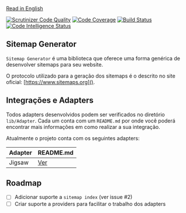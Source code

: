 [Read in English](https://github.com/PODEntender/sitemap-generator/blob/master/README.en.md)

[![Scrutinizer Code Quality](https://scrutinizer-ci.com/g/PODEntender/sitemap-generator/badges/quality-score.png?b=master)](https://scrutinizer-ci.com/g/PODEntender/sitemap-generator/?branch=master)
[![Code Coverage](https://scrutinizer-ci.com/g/PODEntender/sitemap-generator/badges/coverage.png?b=master)](https://scrutinizer-ci.com/g/PODEntender/sitemap-generator/?branch=master)
[![Build Status](https://scrutinizer-ci.com/g/PODEntender/sitemap-generator/badges/build.png?b=master)](https://scrutinizer-ci.com/g/PODEntender/sitemap-generator/build-status/master)
[![Code Intelligence Status](https://scrutinizer-ci.com/g/PODEntender/sitemap-generator/badges/code-intelligence.svg?b=master)](https://scrutinizer-ci.com/code-intelligence)

Sitemap Generator
---

`Sitemap Generator` é uma biblioteca que oferece uma forma genérica de desenvolver sitemaps para seu website.

O protocolo utilizado para a geração dos sitemaps é o descrito no site oficial: [https://www.sitemaps.org]().

## Integrações e Adapters

Todos adapters desenvolvidos podem ser verificados no diretório `lib/Adapter`. Cada um conta com um `README.md` por onde
você poderá encontrar mais informações em como realizar a sua integração.

Atualmente o projeto conta com os seguintes adapters:

Adapter | README.md
------- | ---------
Jigsaw  | [Ver](https://github.com/PODEntender/sitemap-generator/blob/master/lib/Adapter/Jigsaw/README.md)

## Roadmap

- [ ] Adicionar suporte a `sitemap index` (ver issue #2)
- [ ] Criar suporte a providers para facilitar o trabalho dos adapters
